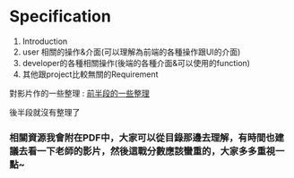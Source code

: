 # Specification

1. Introduction
2. user 相關的操作&介面(可以理解為前端的各種操作跟UI的介面)
3. developer的各種相關操作(後端的各種介面&可以使用的function)
4. 其他跟project比較無關的Requirement
  
對影片作的一些整理 :
[前半段的一些整理](https://hilarious-taxi-7e4.notion.site/Software-Requirements-Specification-2c2613ffeea64ae19826ccbda95330d8)

後半段就沒有整理了

### 相關資源我會附在PDF中，大家可以從目錄那邊去理解，有時間也建議去看一下老師的影片，然後這戰分數應該蠻重的，大家多多重視一點~

